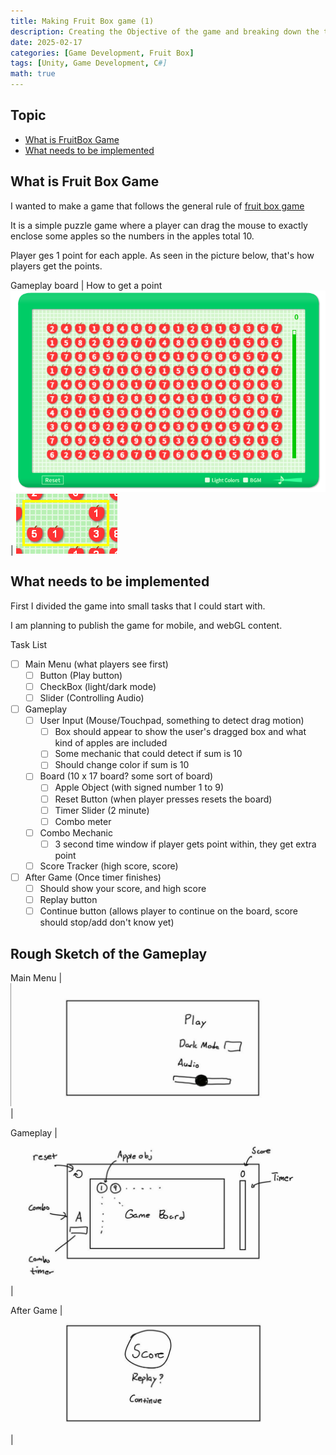 ```yaml
---
title: Making Fruit Box game (1)
description: Creating the Objective of the game and breaking down the tasks
date: 2025-02-17
categories: [Game Development, Fruit Box]
tags: [Unity, Game Development, C#]
math: true
---
```


## Topic

- [What is FruitBox Game](#what-is-fruit-box-game)
- [What needs to be implemented](#what-needs-to-be-implemented)

## What is Fruit Box Game

I wanted to make a game that follows the general rule of [fruit box game](https://en.gamesaien.com/game/fruit_box/)

It is a simple puzzle game where a player can drag the mouse to exactly enclose some apples so the numbers in the apples total 10.

Player ges 1 point for each apple. As seen in the picture below, that's how players get the points.

Gameplay board | How to get a point
![Desktop View](/assets/img/FruitBox/fruitbox_1-2.png) | ![Desktop View](/assets/img/FruitBox/fruitbox_1-1.png)

## What needs to be implemented

First I divided the game into small tasks that I could start with. 

I am planning to publish the game for mobile, and webGL content.

Task List
- [ ] Main Menu (what players see first)
    - [ ] Button (Play button)
    - [ ] CheckBox (light/dark mode)
    - [ ] Slider (Controlling Audio)

- [ ] Gameplay
    - [ ] User Input (Mouse/Touchpad, something to detect drag motion)
        - [ ] Box should appear to show the user's dragged box and what kind of apples are included
        - [ ] Some mechanic that could detect if sum is 10
        - [ ] Should change color if sum is 10
    - [ ] Board (10 x 17 board? some sort of board)
        - [ ] Apple Object (with signed number 1 to 9)
        - [ ] Reset Button (when player presses resets the board)
        - [ ] Timer Slider (2 minute)
        - [ ] Combo meter
    - [ ] Combo Mechanic
        - [ ] 3 second time window if player gets point within, they get extra point
    - [ ] Score Tracker (high score, score)

- [ ] After Game (Once timer finishes)
    - [ ] Should show your score, and high score
    - [ ] Replay button
    - [ ] Continue button (allows player to continue on the board, score should stop/add don't know yet)

## Rough Sketch of the Gameplay
    
Main Menu | 
![Desktop View](/assets/img/FruitBox/fruitbox_1-3.png) |  

Gameplay | 
![Desktop View](/assets/img/FruitBox/fruitbox_1-4.png) |

After Game |
![Desktop View](/assets/img/FruitBox/fruitbox_1-5.png) |